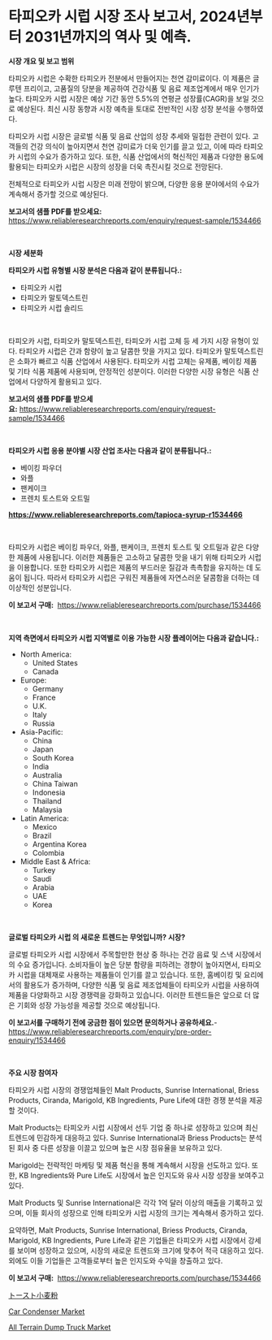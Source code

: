 <p><h1>타피오카 시럽 시장 조사 보고서, 2024년부터 2031년까지의 역사 및 예측.</h1></p><p><strong>시장 개요 및 보고 범위</strong></p>
<p><p>타피오카 시럽은 수확한 타피오카 전분에서 만들어지는 천연 감미료이다. 이 제품은 글루텐 프리이고, 고품질의 당분을 제공하여 건강식품 및 음료 제조업계에서 매우 인기가 높다. 타피오카 시럽 시장은 예상 기간 동안 5.5%의 연평균 성장률(CAGR)을 보일 것으로 예상된다. 최신 시장 동향과 시장 예측을 토대로 전반적인 시장 성장 분석을 수행하였다.</p><p>타피오카 시럽 시장은 글로벌 식품 및 음료 산업의 성장 추세와 밀접한 관련이 있다. 고객들의 건강 의식이 높아지면서 천연 감미료가 더욱 인기를 끌고 있고, 이에 따라 타피오카 시럽의 수요가 증가하고 있다. 또한, 식품 산업에서의 혁신적인 제품과 다양한 용도에 활용되는 타피오카 시럽은 시장의 성장을 더욱 촉진시킬 것으로 전망된다.</p><p>전체적으로 타피오카 시럽 시장은 미래 전망이 밝으며, 다양한 응용 분야에서의 수요가 계속해서 증가할 것으로 예상된다.</p></p>
<p><strong>보고서의 샘플 PDF를 받으세요:</strong> <a href="https://www.reliableresearchreports.com/enquiry/request-sample/1534466">https://www.reliableresearchreports.com/enquiry/request-sample/1534466</a></p>
<p>&nbsp;</p>
<p><strong>시장 세분화</strong></p>
<p><strong>타피오카 시럽 유형별 시장 분석은 다음과 같이 분류됩니다.:</strong></p>
<p><ul><li>타피오카 시럽</li><li>타피오카 말토덱스트린</li><li>타피오카 시럽 솔리드</li></ul></p>
<p>&nbsp;</p>
<p><p>타피오카 시럽, 타피오카 말토덱스트린, 타피오카 시럽 고체 등 세 가지 시장 유형이 있다. 타피오카 시럽은 간과 함량이 높고 달콤한 맛을 가지고 있다. 타피오카 말토덱스트린은 소화가 빠르고 식품 산업에서 사용된다. 타피오카 시럽 고체는 유제품, 베이킹 제품 및 기타 식품 제품에 사용되며, 안정적인 성분이다. 이러한 다양한 시장 유형은 식품 산업에서 다양하게 활용되고 있다.</p></p>
<p><strong>보고서의 샘플 PDF를 받으세요:</strong>&nbsp;<a href="https://www.reliableresearchreports.com/enquiry/request-sample/1534466">https://www.reliableresearchreports.com/enquiry/request-sample/1534466</a></p>
<p>&nbsp;</p>
<p><strong> 타피오카 시럽 응용 분야별 시장 산업 조사는 다음과 같이 분류됩니다.:</strong></p>
<p><ul><li>베이킹 파우더</li><li>와플</li><li>팬케이크</li><li>프렌치 토스트와 오트밀</li></ul></p>
<p><strong><a href="https://www.reliableresearchreports.com/tapioca-syrup-r1534466">https://www.reliableresearchreports.com/tapioca-syrup-r1534466</a></strong></p>
<p>&nbsp;</p>
<p><p>타피오카 시럽은 베이킹 파우더, 와플, 팬케이크, 프렌치 토스트 및 오트밀과 같은 다양한 제품에 사용됩니다. 이러한 제품들은 고소하고 달콤한 맛을 내기 위해 타피오카 시럽을 이용합니다. 또한 타피오카 시럽은 제품의 부드러운 질감과 촉촉함을 유지하는 데 도움이 됩니다. 따라서 타피오카 시럽은 구워진 제품들에 자연스러운 달콤함을 더하는 데 이상적인 성분입니다.</p></p>
<p><strong>이 보고서 구매:</strong>&nbsp; <a href="https://www.reliableresearchreports.com/purchase/1534466">https://www.reliableresearchreports.com/purchase/1534466</a></p>
<p>&nbsp;</p>
<p><strong>지역 측면에서 타피오카 시럽 지역별로 이용 가능한 시장 플레이어는 다음과 같습니다.:</strong></p>
<p><ul>
    <li>
        North America:
        <ul>
            <li>United States</li>
            <li>Canada</li>
        </ul>
    </li>
    <li>
        Europe:
        <ul>
            <li>Germany</li>
            <li>France</li>
            <li>U.K.</li>
            <li>Italy</li>
            <li>Russia</li>
        </ul>
    </li>
    <li>
        Asia-Pacific:
        <ul>
            <li>China</li>
            <li>Japan</li>
            <li>South Korea</li>
            <li>India</li>
            <li>Australia</li>
            <li>China Taiwan</li>
            <li>Indonesia</li>
            <li>Thailand</li>
            <li>Malaysia</li>
        </ul>
    </li>
    <li>
        Latin America:
        <ul>
            <li>Mexico</li>
            <li>Brazil</li>
            <li>Argentina Korea</li>
            <li>Colombia</li>
        </ul>
    </li>
    <li>
        Middle East & Africa:
        <ul>
            <li>Turkey</li>
            <li>Saudi</li>
            <li>Arabia</li>
            <li>UAE</li>
            <li>Korea</li>
        </ul>
    </li>
    </ul></p>
<p>&nbsp;</p>
<p><strong>글로벌 타피오카 시럽 의 새로운 트렌드는 무엇입니까? 시장?</strong></p>
<p><p>글로벌 타피오카 시럽 시장에서 주목할만한 현상 중 하나는 건강 음료 및 스낵 시장에서의 수요 증가입니다. 소비자들이 높은 당분 함량을 피하려는 경향이 높아지면서, 타피오카 시럽을 대체재로 사용하는 제품들이 인기를 끌고 있습니다. 또한, 홈베이킹 및 요리에서의 활용도가 증가하며, 다양한 식품 및 음료 제조업체들이 타피오카 시럽을 사용하여 제품을 다양화하고 시장 경쟁력을 강화하고 있습니다. 이러한 트렌드들은 앞으로 더 많은 기회와 성장 가능성을 제공할 것으로 예상됩니다.</p></p>
<p><strong>이 보고서를 구매하기 전에 궁금한 점이 있으면 문의하거나 공유하세요.</strong>- <a href="https://www.reliableresearchreports.com/enquiry/pre-order-enquiry/1534466">https://www.reliableresearchreports.com/enquiry/pre-order-enquiry/1534466</a></p>
<p>&nbsp;</p>
<p><strong>주요 시장 참여자</strong></p>
<p><p>타피오카 시럽 시장의 경쟁업체들인 Malt Products, Sunrise International, Briess Products, Ciranda, Marigold, KB Ingredients, Pure Life에 대한 경쟁 분석을 제공할 것이다. </p><p>Malt Products는 타피오카 시럽 시장에서 선두 기업 중 하나로 성장하고 있으며 최신 트렌드에 민감하게 대응하고 있다. Sunrise International과 Briess Products는 분석된 회사 중 다른 성장을 이끌고 있으며 높은 시장 점유율을 보유하고 있다. </p><p>Marigold는 전략적인 마케팅 및 제품 혁신을 통해 계속해서 시장을 선도하고 있다. 또한, KB Ingredients와 Pure Life도 시장에서 높은 인지도와 유사 시장 성장을 보여주고 있다. </p><p>Malt Products 및 Sunrise International은 각각 1억 달러 이상의 매출을 기록하고 있으며, 이들 회사의 성장으로 인해 타피오카 시럽 시장의 크기는 계속해서 증가하고 있다. </p><p>요약하면, Malt Products, Sunrise International, Briess Products, Ciranda, Marigold, KB Ingredients, Pure Life과 같은 기업들은 타피오카 시럽 시장에서 강세를 보이며 성장하고 있으며, 시장의 새로운 트렌드와 크기에 맞추어 적극 대응하고 있다. 외에도 이들 기업들은 고객들로부터 높은 인지도와 수익을 창출하고 있다.</p></p>
<p><strong>이 보고서 구매:</strong>&nbsp;&nbsp;<a href="https://www.reliableresearchreports.com/purchase/1534466">https://www.reliableresearchreports.com/purchase/1534466</a></p>
<p><p><a href="https://github.com/zoetazuur/Market-Research-Report-List-1/blob/main/456551319717.md">トースト小麦粉</a></p><p><a href="https://www.linkedin.com/pulse/car-condenser-market-offers-provide-insightful-data-time-9li4e?trackingId=ZR0tRtRaUslyMExqj9PovA%3D%3D">Car Condenser Market</a></p><p><a href="https://www.linkedin.com/pulse/insights-all-terrain-dump-truck-market-size-analysing-share-dhkte?trackingId=%2F8lDvq3sSwk80eideSaf7g%3D%3D">All Terrain Dump Truck Market</a></p></p>